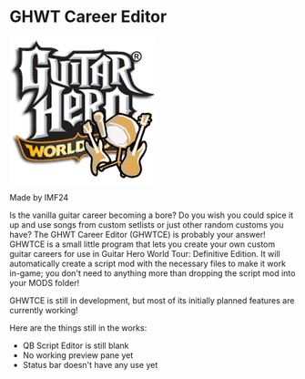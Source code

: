 # GHWT Career Editor

![](./res/logo.png)

Made by IMF24

Is the vanilla guitar career becoming a bore? Do you wish you could spice it up and use songs from custom setlists or just other random customs you have? The GHWT Career Editor (GHWTCE) is probably your answer! GHWTCE is a small little program that lets you create your own custom guitar careers for use in Guitar Hero World Tour: Definitive Edition. It will automatically create a script mod with the necessary files to make it work in-game; you don't need to anything more than dropping the script mod into your MODS folder!

GHWTCE is still in development, but most of its initially planned features are currently working!

Here are the things still in the works:
- QB Script Editor is still blank
- No working preview pane yet
- Status bar doesn't have any use yet